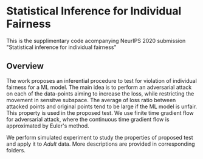 # Statistical Inference for Individual Fairness

This is the supplimentary code acompanying NeurIPS 2020 submission "Statistical inference for individual fairness"

## Overview

The work proposes an inferential procedure to test for violation of individual fairness for a ML model. The main idea is to perform an adversarial attack on each of the data-points aiming to increase the loss, while restricting the movement in sensitve subspace. The average of loss ratio between attacked points and original points tend to be large if the ML model is unfair. This property is used in the proposed test. We use finite time gradient flow for adversarial attack, where the continuous time gradient flow is approximated by Euler's method. 


We perform simulated experiment to study the properties of proposed test and apply it to *Adult* data. More descriptions are provided in corresponding folders. 